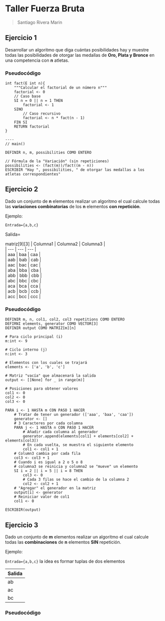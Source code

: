 # Taller Fuerza Bruta

> Santiago Rivera Marin 

## Ejercicio 1

Desarrollar un algoritmo que diga cuántas posibilidades hay y muestre todas las posibilidades de otorgar las medallas de **Oro, Plata y Bronce** en una competencia con **n** atletas.

### Pseudocódigo

```pseint
int fact(E int n){
	"""Calcular el factorial de un número n"""
	factorial <- 0
	// Caso base
	SI n = 0 || n = 1 THEN
		factorial <- 1
	SINO
		// Caso recursivo
		factorial <- n * fact(n - 1)
	FIN SI
	RETURN factorial
}

----
// main()

DEFINIR n, m, possibilities COMO ENTERO

// Fórmula de la "Variación" (sin repeticiones)
possibilities <- (fact(m))/fact((m - n))
ESCRIBIR "Hay ", possibilities, " de otorgar las medallas a los atletas correspondientes"
```

## Ejercicio 2

Dado un conjunto de **n** elementos realizar un algoritmo el cual calcule todas las **variaciones combinatorias** de los **n** elementos **con repetición**.

Ejemplo:

`Entrada={a,b,c}`

Salida=

matriz[9][3]
| Columna1 | Columna2 | Columna3 |  
| --- | --- | --- |  
| aaa | baa | caa |  
| aab | bab | cab |  
| aac | bac | cac |  
| aba | bba | cba |  
| abb | bbb | cbb |  
| abc | bbc | cbc |  
| aca | bca | cca |  
| acb | bcb | ccb |  
| acc | bcc | ccc |

### Pseudocódigo

```pseudocode
DEFINIR m, n, col1, col2, col3 repetitions COMO ENTERO
DEFIRNI elements, generator COMO VECTOR[3]
DEFINIR output COMO MATRIZ[m][n]

# Para ciclo principal (i)
m:int <- 9

# Ciclo interno (j)
n:int <- 3

# Elementos con los cuales se trajará
elements <- ['a', 'b', 'c']

# Matriz "vacía" que almacenará la salida
output <- [[None] for _ in range(m)]

# Posiciones para obtener valores
col1 <- 0
col2 <- 0
col3 <- 0

PARA i <- 1 HASTA m CON PASO 1 HACER
	# Tratar de tener un generador (['aaa', 'baa', 'caa'])
	generator <- []
	# 3 Caracteres por cada columna
	PARA j <- 1 HASTA n CON PASO 1 HACER
		# Añadir cada columna al generador
		generator.append(elements[col1] + elements[col2] + elements[col3])
		# En cada vuelta, se muestra el siguiente elemento
		col1 <- col1 + 1
	# Column3 cambia por cada fila
	col3 <- col3 + 1
	# Cuando i es igual a 2 o 5 o 8
	# columna3 se reinicia y columna2 se "mueve" un elemento
	SI i = 2 || i = 5 || i = 8 THEN
		col3 <- 0
		# Cada 3 filas se hace el cambio de la columna 2
		col2 <- col2 + 1
	# "Agregar" el generador en la matriz
	output[i] <- generator
	# Reiniciar valor de col1
	col1 <- 0

ESCRIBIR(output)
```




## Ejercicio 3

Dado un conjunto de **m** elementos realizar un algoritmo el cual calcule todas las **combinaciones** de **n** elementos **SIN** repetición.

Ejemplo:

`Entrada={a,b,c}` la idea es formar tuplas de dos elementos

|Salida|
|--|
|ab|
|ac|
|bc|

### Pseudocódigo

```pseudocode

```